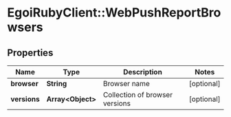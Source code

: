 # EgoiRubyClient::WebPushReportBrowsers

## Properties
Name | Type | Description | Notes
------------ | ------------- | ------------- | -------------
**browser** | **String** | Browser name | [optional] 
**versions** | **Array&lt;Object&gt;** | Collection of browser versions | [optional] 


